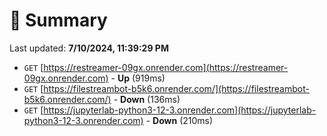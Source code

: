 # 📖 Summary
Last updated: **7/10/2024, 11:39:29 PM**

- `GET` [https://restreamer-09gx.onrender.com](https://restreamer-09gx.onrender.com) - **Up** (919ms)
- `GET` [https://filestreambot-b5k6.onrender.com/](https://filestreambot-b5k6.onrender.com/) - **Down** (136ms)
- `GET` [https://jupyterlab-python3-12-3.onrender.com](https://jupyterlab-python3-12-3.onrender.com) - **Down** (210ms)
